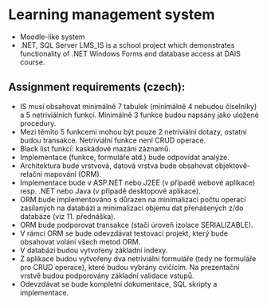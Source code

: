 # Learning management system
- Moodle-like system
- .NET, SQL Server
LMS_IS is a school project which demonstrates functionality of .NET Windows Forms and database access at DAIS course.


## Assignment requirements (czech):

- IS musí obsahovat minimálně 7 tabulek (minimálně 4 nebudou číselníky) a 5 netriviálních funkcí. Minimálně 3 funkce budou napsány jako uložené procedury.
- Mezi těmito 5 funkcemi mohou být pouze 2 netriviální dotazy, ostatní budou transakce. Netriviální funkce není CRUD operace.
- Black list funkcí: kaskádové mazání záznamů.
- Implementace (funkce, formuláře atd.) bude odpovídat analýze.
- Architektura bude vrstvová, datová vrstva bude obsahovat objektově-relační mapování (ORM).
- Implementace bude v ASP.NET nebo J2EE (v případě webové aplikace) resp. .NET nebo Java (v případě desktopové aplikace).
- ORM bude implementováno s důrazen na minimalizaci počtu operací zasílaných na databázi a minimalizaci objemu dat přenášených z/do databáze (viz 11. přednáška).
- ORM bude podporovat transakce (stačí úroveň izolace SERIALIZABLE).
- V rámci ORM se bude odevzdávat testovací projekt, který bude obsahovat volání všech metod ORM.
- V databázi budou vytvořeny základní indexy.
- Z aplikace budou vytvořeny dva netriviální formuláře (tedy ne formuláře pro CRUD operace), které budou vybrány cvičícím. Na prezentační vrstvě budou podporovány základní validace vstupů.
- Odevzdávat se bude kompletní dokumentace, SQL skripty a implementace.
